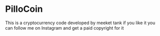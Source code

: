 # PilloCoin
This is a cryptocurrency code developed by meeket tank if you like it you can follow me on Instagram and get a paid copyright for it
